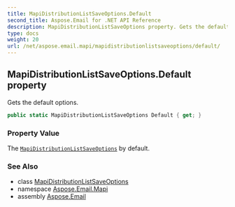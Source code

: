 ```yaml
---
title: MapiDistributionListSaveOptions.Default
second_title: Aspose.Email for .NET API Reference
description: MapiDistributionListSaveOptions property. Gets the default options
type: docs
weight: 20
url: /net/aspose.email.mapi/mapidistributionlistsaveoptions/default/
---
```

## MapiDistributionListSaveOptions.Default property

Gets the default options.

```csharp
public static MapiDistributionListSaveOptions Default { get; }
```

### Property Value

The [`MapiDistributionListSaveOptions`](../) by default.

### See Also

* class [MapiDistributionListSaveOptions](../)
* namespace [Aspose.Email.Mapi](../../mapidistributionlistsaveoptions/)
* assembly [Aspose.Email](../../../)


